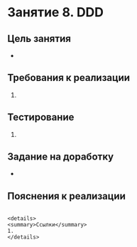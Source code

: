 # Занятие 8. DDD

## Цель занятия
- 
## Требования к реализации
1. 
## Тестирование
1. 
## Задание на доработку
- 
## Пояснения к реализации
```

<details> 
<summary>Ссылки</summary>
1. 
</details>